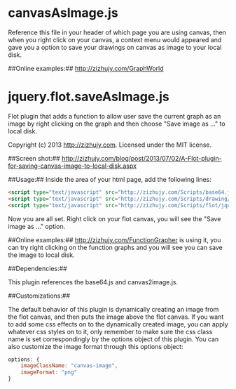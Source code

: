 canvasAsImage.js
================

Reference this file in your header of which page you are using canvas, then when you right click on your canvas, a context menu would appeared and gave you a option to save your drawings on canvas as image to your local disk.

##Online examples:##
http://zizhujy.com/GraphWorld

jquery.flot.saveAsImage.js
==========================

Flot plugin that adds a function to allow user save the current graph as an image by right clicking on the graph and then choose "Save image as ..." to local disk.

Copyright (c) 2013 http://zizhujy.com.
Licensed under the MIT license.

##Screen shot:##
http://zizhujy.com/blog/post/2013/07/02/A-Flot-plugin-for-saving-canvas-image-to-local-disk.aspx

##Usage:##
Inside the <head></head> area of your html page, add the following lines:
    
```html
<script type="text/javascript" src="http://zizhujy.com/Scripts/base64.js"></script>
<script type="text/javascript" src="http://zizhujy.com/Scripts/drawing/canvas2image.js"></script>
<script type="text/javascript" src="http://zizhujy.com/Scripts/flot/jquery.flot.saveAsImage.js"></script>
```
    
Now you are all set. Right click on your flot canvas, you will see the "Save image as ..." option.

##Online examples:##
http://zizhujy.com/FunctionGrapher is using it, you can try right clicking on the function graphs and
you will see you can save the image to local disk.

##Dependencies:##

This plugin references the base64.js and canvas2image.js.

##Customizations:##

The default behavior of this plugin is dynamically creating an image from the flot canvas, and then puts the 
image above the flot canvas. If you want to add some css effects on to the dynamically created image, you can
apply whatever css styles on to it, only remember to make sure the css class name is set correspondingly by 
the options object of this plugin. You can also customize the image format through this options object:

```javascript
options: {
    imageClassName: "canvas-image",
    imageFormat: "png"
}
```

